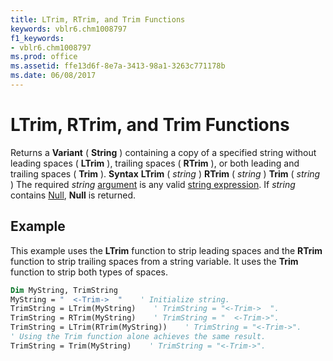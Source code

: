 ```yaml
---
title: LTrim, RTrim, and Trim Functions
keywords: vblr6.chm1008797
f1_keywords:
- vblr6.chm1008797
ms.prod: office
ms.assetid: ffe13d6f-8e7a-3413-98a1-3263c771178b
ms.date: 06/08/2017
---
```



# LTrim, RTrim, and Trim Functions



Returns a  **Variant** ( **String** ) containing a copy of a specified string without leading spaces ( **LTrim** ), trailing spaces ( **RTrim** ), or both leading and trailing spaces ( **Trim** ).
 **Syntax**
 **LTrim** ( _string_ )
 **RTrim** ( _string_ )
 **Trim** ( _string_ )
The required  _string_ [argument](vbe-glossary.md) is any valid [string expression](vbe-glossary.md). If  _string_ contains [Null](vbe-glossary.md),  **Null** is returned.

## Example

This example uses the  **LTrim** function to strip leading spaces and the **RTrim** function to strip trailing spaces from a string variable. It uses the **Trim** function to strip both types of spaces.


```vb
Dim MyString, TrimString
MyString = "  <-Trim->  "    ' Initialize string.
TrimString = LTrim(MyString)    ' TrimString = "<-Trim->  ".
TrimString = RTrim(MyString)    ' TrimString = "  <-Trim->".
TrimString = LTrim(RTrim(MyString))    ' TrimString = "<-Trim->".
' Using the Trim function alone achieves the same result.
TrimString = Trim(MyString)    ' TrimString = "<-Trim->".


```


